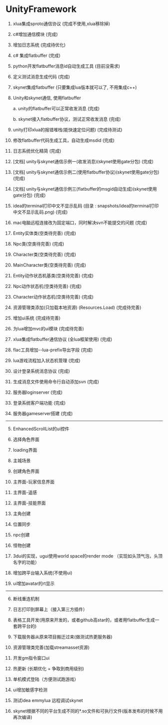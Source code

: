 # UnityFramework

1. xlua集成sproto通信协议 (完成不使用,xlua移除掉)

2. c#增加通信模块 (完成)

5. 增加日志系统 (完成待优化) 

3. c# 集成flatbuffer (完成)

4. python开发flatbuffer消息id自动生成工具 (目前没需求)

5. 定义测试消息生成代码 (完成)

4. skynet集成flatbuffer	(只要集成lua版本就可以了, 不用集成c++)

3. Unity和skynet通信, 使用flatbuffer

    a. unity的flatbuffer可以正常收发消息 (完成)
    
    b. skynet接入flatbuffer协议，测试正常收发消息 (完成)
    
11. unity打印xlua的报错堆栈(能快速定位问题)   (完成待测试)    
        
4. 修改flatbuffer代码生成工具，自动生成msdid (完成)

5. 日志系统优化精简 (完成)   

1. [文档] unity与skynet通信示例一(收发消息)(skynet使用gate分包)       (完成)   

2. [文档] unity与skynet通信示例二(使用flatbuffer协议)(skynet使用gate分包)    (完成) 

3. [文档] unity与skynet通信示例三(flatbuffer的msgid自动生成)(skynet使用gate分包)  (完成) 

4. idea的terminal打印中文不显示乱码 (目录 : snapshots/idea的terminal打印中文不显示乱码.png) (完成)

5. mac电脑远程连接改为固定端口，同时解决svn不能提交的问题       (完成)

1. Entity实体类(空类待完善)   (完成)

2. Npc类(空类待完善)   (完成)

3. Character类(空类待完善)   (完成)

4. MainCharacter类(空类待完善)   (完成)

6. Entity动作状态机基类(空类待完善)   (完成)

7. Npc动作状态机(空类待完善)   (完成)

8. Character动作状态机(空类待完善)   (完成)

5. 资源管理类添加(只加载本地资源) (Resources.Load)		(完成待完善)

6. 增加ui系统	(完成待完善)

5. 为lua增加mvc的ui模块 (完成待完善)

5. xlua集成flatbuffer通信协议 (全lua框架使用) (完成)

6. flac工具增加--lua-prefix导出字段 (完成)

11. lua游戏流程加入状态机管理 (完成)

1. 设计登录系统消息协议 (完成)

2. 生成消息文件使用命令行自动添加svn	 (完成)

2. 服务器loginserver			(完成)

6. 登录系统客户端功能		    (完成)

3. 服务器gameserver搭建			(完成)

---

5. EnhancedScrollList的ui控件

1. 选择角色界面

2. loading界面

3. 主城场景

4. 创建角色界面

5. 主界面-玩家信息界面

6. 主界面-遥感

7. 主界面-技能界面

8. 主角创建

9. 位置同步

9. npc创建

10. 怪物创建

14. 3dui的实现，ugui使用world space的render mode （实现如头顶气泡，头顶名字的功能）

20. 增加跨平台输入系统(不使用ui) 

13. ui增加avatar的rt显示

---

6. 断线重连机制

9. 日志打印到屏幕上（接入第三方插件）

8. 表格工具开发(用原来开发的，或者github高star的，或者用flatbuffer生成一套跨平台的)

9. 下载服务器从原来项目搬迁过来(做测试热更服务器)

12. 资源管理类完善(加载streamasset资源)

6. 开发gm指令窗口ui

10. 热更新 (长期优化 + 争取到商用级别)

8. 单机模式登陆（方便测试跑游戏）  

12. ui增加敏感字检测

14. 测试idea emmylua 远程调试skynet 

1. skynet根据不同的平台生成不同的*.so文件和可执行文件(版本发布的时候不用再次编译) 	








